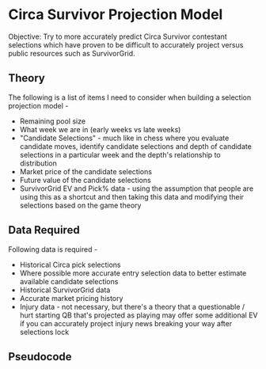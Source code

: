 # Circa Survivor Projection Model

Objective: Try to more accurately predict Circa Survivor contestant selections which have proven to be difficult to accurately project versus public resources such as SurvivorGrid.

## Theory

The following is a list of items I need to consider when building a selection projection model -
- Remaining pool size
- What week we are in (early weeks vs late weeks)
- "Candidate Selections" - much like in chess where you evaluate candidate moves, identify candidate selections and depth of candidate selections in a particular week and the depth's relationship to distribution
- Market price of the candidate selections
- Future value of the candidate selections
- SurvivorGrid EV and Pick% data - using the assumption that people are using this as a shortcut and then taking this data and modifying their selections based on the game theory

## Data Required

Following data is required - 
- Historical Circa pick selections
- Where possible more accurate entry selection data to better estimate available candidate selections
- Historical SurvivorGrid data
- Accurate market pricing history
- Injury data - not necessary, but there's a theory that a questionable / hurt starting QB that's projected as playing may offer some additional EV if you can accurately project injury news breaking your way after selections lock

## Pseudocode
